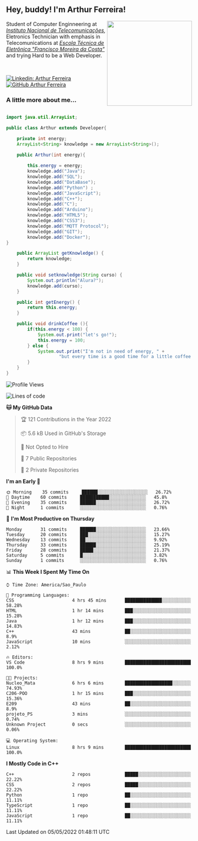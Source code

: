 <h2> Hey, buddy! I'm Arthur Ferreira!</h2>
<img align='right' src="https://media.giphy.com/media/ule4vhcY1xEKQ/giphy.gif" width="230">
<p>Student of Computer Enginneering at  <em><a href="https://inatel.br/home/" target="_blank">Instituto Nacional de Telecomunicações</a></em>, Eletronics Technician with emphasis in Telecomunications at <em><a href="https://www.etefmc.com.br" target="_blank">Escola Técnica de Eletrônica "Francisco Moreira da Costa"</a></em> and trying Hard to be a Web Developer.
</p></br>

[![Linkedin: Arthur Ferreira](https://img.shields.io/badge/-Arthur%20Ferreira%20Silva-blue?style=flat-square&logo=Linkedin&logoColor=white&link=https://www.linkedin.com/in/ArthurFerreiraSilva/)]( www.linkedin.com/in/ArthurFerreiraSilva)
[![GitHub Arthur Ferreira](https://img.shields.io/github/followers/arthur-ngdi?label=follow&style=social)](https://github.com/arthur-ngdi)


### A little more about me...  

``` Java

import java.util.ArrayList;

public class Arthur extends Developer{

    private int energy;
    ArrayList<String> knowledge = new ArrayList<String>();

    public Arthur(int energy){
        
        this.energy = energy;
        knowledge.add("Java");
        knowledge.add("SQL");
        knowledge.add("DataBase");
        knowledge.add("Python") ;
        knowledge.add("JavaScript");
        knowledge.add("C++");
        knowledge.add("C");
        knowledge.add("Arduino");
        knowledge.add("HTML5");
        knowledge.add("CSS3");
        knowledge.add("MQTT Protocol");
        knowledge.add("GIT");
        knowledge.add("Docker");
}

    public ArrayList getKnowledge() {
        return knowledge;
    }

    public void setknowledge(String curso) {
        System.out.println("Alura?");
        knowledge.add(curso);
    }

    public int getEnergy() {
        return this.energy;
    }

    public void drinkCoffee (){
        if(this.energy < 100) {
            System.out.print("let's go!");
            this.energy = 100;
        } else {
            System.out.print("I'm not in need of energy, " +
                    "but every time is a good time for a little coffee!");
        }
    }
}

```
<!--START_SECTION:waka-->
![Profile Views](http://img.shields.io/badge/Profile%20Views-1-blue)

![Lines of code](https://img.shields.io/badge/From%20Hello%20World%20I%27ve%20Written-8%20Thousand%20lines%20of%20code-blue)

**🐱 My GitHub Data** 

> 🏆 121 Contributions in the Year 2022
 > 
> 📦 5.6 kB Used in GitHub's Storage 
 > 
> 🚫 Not Opted to Hire
 > 
> 📜 7 Public Repositories 
 > 
> 🔑 2 Private Repositories  
 > 
**I'm an Early 🐤** 

```text
🌞 Morning    35 commits     ██████░░░░░░░░░░░░░░░░░░░   26.72% 
🌆 Daytime    60 commits     ███████████░░░░░░░░░░░░░░   45.8% 
🌃 Evening    35 commits     ██████░░░░░░░░░░░░░░░░░░░   26.72% 
🌙 Night      1 commits      ░░░░░░░░░░░░░░░░░░░░░░░░░   0.76%

```
📅 **I'm Most Productive on Thursday** 

```text
Monday       31 commits     ██████░░░░░░░░░░░░░░░░░░░   23.66% 
Tuesday      20 commits     ███░░░░░░░░░░░░░░░░░░░░░░   15.27% 
Wednesday    13 commits     ██░░░░░░░░░░░░░░░░░░░░░░░   9.92% 
Thursday     33 commits     ██████░░░░░░░░░░░░░░░░░░░   25.19% 
Friday       28 commits     █████░░░░░░░░░░░░░░░░░░░░   21.37% 
Saturday     5 commits      █░░░░░░░░░░░░░░░░░░░░░░░░   3.82% 
Sunday       1 commits      ░░░░░░░░░░░░░░░░░░░░░░░░░   0.76%

```


📊 **This Week I Spent My Time On** 

```text
⌚︎ Time Zone: America/Sao_Paulo

💬 Programming Languages: 
CSS                      4 hrs 45 mins       ██████████████░░░░░░░░░░░   58.28% 
HTML                     1 hr 14 mins        ███░░░░░░░░░░░░░░░░░░░░░░   15.28% 
Java                     1 hr 12 mins        ███░░░░░░░░░░░░░░░░░░░░░░   14.83% 
C++                      43 mins             ██░░░░░░░░░░░░░░░░░░░░░░░   8.9% 
JavaScript               10 mins             ░░░░░░░░░░░░░░░░░░░░░░░░░   2.12%

🔥 Editors: 
VS Code                  8 hrs 9 mins        █████████████████████████   100.0%

🐱‍💻 Projects: 
Nucleo_Mata              6 hrs 6 mins        ██████████████████░░░░░░░   74.93% 
C206-POO                 1 hr 15 mins        ███░░░░░░░░░░░░░░░░░░░░░░   15.36% 
E209                     43 mins             ██░░░░░░░░░░░░░░░░░░░░░░░   8.9% 
projeto_PS               3 mins              ░░░░░░░░░░░░░░░░░░░░░░░░░   0.74% 
Unknown Project          0 secs              ░░░░░░░░░░░░░░░░░░░░░░░░░   0.06%

💻 Operating System: 
Linux                    8 hrs 9 mins        █████████████████████████   100.0%

```

**I Mostly Code in C++** 

```text
C++                      2 repos             █████░░░░░░░░░░░░░░░░░░░░   22.22% 
CSS                      2 repos             █████░░░░░░░░░░░░░░░░░░░░   22.22% 
Python                   1 repo              ██░░░░░░░░░░░░░░░░░░░░░░░   11.11% 
TypeScript               1 repo              ██░░░░░░░░░░░░░░░░░░░░░░░   11.11% 
JavaScript               1 repo              ██░░░░░░░░░░░░░░░░░░░░░░░   11.11%

```



 Last Updated on 05/05/2022 01:48:11 UTC
<!--END_SECTION:waka-->
